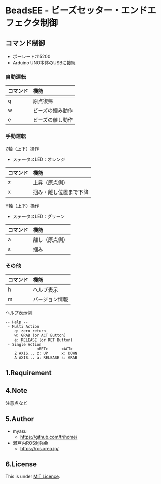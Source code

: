 # BeadsEE - ビーズセッター・エンドエフェクタ制御


## コマンド制御

- ボーレート:115200
- Arduino UNO本体のUSBに接続

### 自動運転

|コマンド|機能|
|:--|:--|
|q|原点復帰|
|w|ビーズの掴み動作|
|e|ビーズの離し動作|

### 手動運転

Z軸（上下）操作

- ステータスLED：オレンジ

|コマンド|機能|
|:--|:--|
|z|上昇（原点側）|
|x|掴み・離し位置まで下降|

Y軸（上下）操作

- ステータスLED：グリーン

|コマンド|機能|
|:--|:--|
|a|離し（原点側）|
|s|掴み|


### その他

|コマンド|機能|
|:--|:--|
|h|ヘルプ表示|
|m|バージョン情報|

ヘルプ表示例

```
-- Help --
 - Multi Action
    q: zero return
    w: GRAB (or ACT Button)
    e: RELEASE (or RET Button)
 - Single Action
              <RET>      <ACT>
    Z AXIS... z: UP      x: DOWN
    A AXIS... a: RELEASE s: GRAB
```


## 1.Requirement

## 4.Note

注意点など

## 5.Author

* myasu
  * https://github.com/trihome/
* 瀬戸内ROS勉強会
  * https://ros.xrea.jp/

## 6.License

This is under [MIT Licence](https://opensource.org/licenses/mit-license.php).
